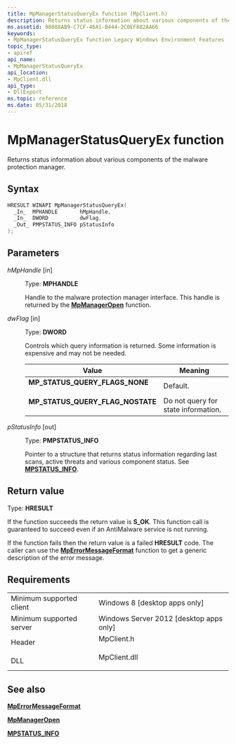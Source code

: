 ```yaml
---
title: MpManagerStatusQueryEx function (MpClient.h)
description: Returns status information about various components of the malware protection manager.
ms.assetid: 98088AB9-C7CF-46A1-B444-2C0EF882AA66
keywords:
- MpManagerStatusQueryEx function Legacy Windows Environment Features
topic_type:
- apiref
api_name:
- MpManagerStatusQueryEx
api_location:
- MpClient.dll
api_type:
- DllExport
ms.topic: reference
ms.date: 05/31/2018
---
```


# MpManagerStatusQueryEx function

Returns status information about various components of the malware protection manager.

## Syntax


```C++
HRESULT WINAPI MpManagerStatusQueryEx(
  _In_  MPHANDLE       hMpHandle,
  _In_  DWORD          dwFlag,
  _Out_ PMPSTATUS_INFO pStatusInfo
);
```



## Parameters

<dl> <dt>

*hMpHandle* \[in\]
</dt> <dd>

Type: **MPHANDLE**

Handle to the malware protection manager interface. This handle is returned by the [**MpManagerOpen**](mpmanageropen.md) function.

</dd> <dt>

*dwFlag* \[in\]
</dt> <dd>

Type: **DWORD**

Controls which query information is returned. Some information is expensive and may not be needed.



| Value                                                                                                                                                                                                         | Meaning                                        |
|---------------------------------------------------------------------------------------------------------------------------------------------------------------------------------------------------------------|------------------------------------------------|
| <span id="MP_STATUS_QUERY_FLAGS_NONE"></span><span id="mp_status_query_flags_none"></span><dl> <dt>**MP\_STATUS\_QUERY\_FLAGS\_NONE**</dt> </dl>       | Default.<br/>                            |
| <span id="MP_STATUS_QUERY_FLAG_NOSTATE"></span><span id="mp_status_query_flag_nostate"></span><dl> <dt>**MP\_STATUS\_QUERY\_FLAG\_NOSTATE**</dt> </dl> | Do not query for state information.<br/> |



 

</dd> <dt>

*pStatusInfo* \[out\]
</dt> <dd>

Type: **PMPSTATUS\_INFO**

Pointer to a structure that returns status information regarding last scans, active threats and various component status. See [**MPSTATUS\_INFO**](mpstatus-info.md).

</dd> </dl>

## Return value

Type: **HRESULT**

If the function succeeds the return value is **S\_OK**. This function call is guaranteed to succeed even if an AntiMalware service is not running.

If the function fails then the return value is a failed **HRESULT** code. The caller can use the [**MpErrorMessageFormat**](mperrormessageformat.md) function to get a generic description of the error message.

## Requirements



|                                     |                                                                                         |
|-------------------------------------|-----------------------------------------------------------------------------------------|
| Minimum supported client<br/> | Windows 8 \[desktop apps only\]<br/>                                              |
| Minimum supported server<br/> | Windows Server 2012 \[desktop apps only\]<br/>                                    |
| Header<br/>                   | <dl> <dt>MpClient.h</dt> </dl>   |
| DLL<br/>                      | <dl> <dt>MpClient.dll</dt> </dl> |



## See also

<dl> <dt>

[**MpErrorMessageFormat**](mperrormessageformat.md)
</dt> <dt>

[**MpManagerOpen**](mpmanageropen.md)
</dt> <dt>

[**MPSTATUS\_INFO**](mpstatus-info.md)
</dt> </dl>

 

 





